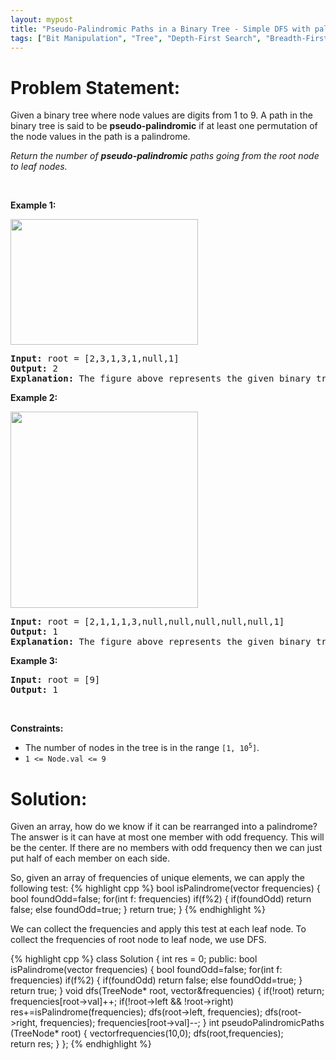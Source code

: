 ```yaml
---
layout: mypost
title: "Pseudo-Palindromic Paths in a Binary Tree - Simple DFS with palindrome test at leaves"
tags: ["Bit Manipulation", "Tree", "Depth-First Search", "Breadth-First Search", "Binary Tree", "C++", "Medium"]
---
```

# Problem Statement:
<p>Given a binary tree where node values are digits from 1 to 9. A path in the binary tree is said to be <strong>pseudo-palindromic</strong> if at least one permutation of the node values in the path is a palindrome.</p>

<p><em>Return the number of <strong>pseudo-palindromic</strong> paths going from the root node to leaf nodes.</em></p>

<p>&nbsp;</p>
<p><strong class="example">Example 1:</strong></p>

<p><img alt="" src="https://assets.leetcode.com/uploads/2020/05/06/palindromic_paths_1.png" style="width: 300px; height: 201px;" /></p>

<pre>
<strong>Input:</strong> root = [2,3,1,3,1,null,1]
<strong>Output:</strong> 2 
<strong>Explanation:</strong> The figure above represents the given binary tree. There are three paths going from the root node to leaf nodes: the red path [2,3,3], the green path [2,1,1], and the path [2,3,1]. Among these paths only red path and green path are pseudo-palindromic paths since the red path [2,3,3] can be rearranged in [3,2,3] (palindrome) and the green path [2,1,1] can be rearranged in [1,2,1] (palindrome).
</pre>

<p><strong class="example">Example 2:</strong></p>

<p><strong><img alt="" src="https://assets.leetcode.com/uploads/2020/05/07/palindromic_paths_2.png" style="width: 300px; height: 314px;" /></strong></p>

<pre>
<strong>Input:</strong> root = [2,1,1,1,3,null,null,null,null,null,1]
<strong>Output:</strong> 1 
<strong>Explanation:</strong> The figure above represents the given binary tree. There are three paths going from the root node to leaf nodes: the green path [2,1,1], the path [2,1,3,1], and the path [2,1]. Among these paths only the green path is pseudo-palindromic since [2,1,1] can be rearranged in [1,2,1] (palindrome).
</pre>

<p><strong class="example">Example 3:</strong></p>

<pre>
<strong>Input:</strong> root = [9]
<strong>Output:</strong> 1
</pre>

<p>&nbsp;</p>
<p><strong>Constraints:</strong></p>

<ul>
	<li>The number of nodes in the tree is in the range <code>[1, 10<sup>5</sup>]</code>.</li>
	<li><code>1 &lt;= Node.val &lt;= 9</code></li>
</ul>

# Solution:
Given an array, how do we know if it can be rearranged into a palindrome? The answer is it can have at most one member with odd frequency. This will be the center. If there are no members with odd frequency then we can just put half of each member on each side.

So, given an array of frequencies of unique elements, we can apply the following test:
 {% highlight cpp %} 
bool isPalindrome(vector<int> frequencies)
{
    bool foundOdd=false;
    for(int f: frequencies) if(f%2)
    {
        if(foundOdd) return false; 
        else foundOdd=true;
    }
    return true;
}
 {% endhighlight %}

We can collect the frequencies and apply this test at each leaf node. To collect the frequencies of root node to leaf node, we use DFS.

 {% highlight cpp %} 
class Solution {
    int res = 0;
public:
    bool isPalindrome(vector<int> frequencies)
    {
        bool foundOdd=false;
        for(int f: frequencies) if(f%2)
        {
            if(foundOdd) return false; 
            else foundOdd=true;
        }
        return true;
    }
    void dfs(TreeNode* root, vector<int>&frequencies)
    {
        if(!root) return;
        frequencies[root->val]++;
        if(!root->left && !root->right) res+=isPalindrome(frequencies);
        dfs(root->left, frequencies);
        dfs(root->right, frequencies);
        frequencies[root->val]--;
    }
    int pseudoPalindromicPaths (TreeNode* root) 
    {
        vector<int>frequencies(10,0);
        dfs(root,frequencies);        
        return res;
    }
};
 {% endhighlight %}